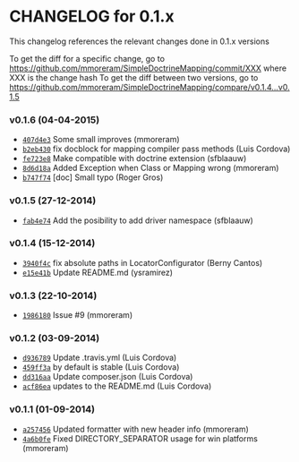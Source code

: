 CHANGELOG for 0.1.x
===================

This changelog references the relevant changes done in 0.1.x versions

To get the diff for a specific change, go to
https://github.com/mmoreram/SimpleDoctrineMapping/commit/XXX where XXX is the 
change hash To get the diff between two versions, go to
https://github.com/mmoreram/SimpleDoctrineMapping/compare/v0.1.4...v0.1.5

### v0.1.6 (04-04-2015)

* [`407d4e3`](https://github.com/elcodi/elcodi/commit/407d4e3b16e3046aa893d9e6b136107b91401a89) Some small improves (mmoreram)
* [`b2eb430`](https://github.com/elcodi/elcodi/commit/b2eb4301e3d3c3c298d3d20b1ef2a7d969dca9ac) fix docblock for mapping compiler pass methods (Luis Cordova)
* [`fe723e8`](https://github.com/elcodi/elcodi/commit/fe723e813b2ac573f152bc6c3612babaf71d348c) Make compatible with doctrine extension (sfblaauw)
* [`8d6d18a`](https://github.com/elcodi/elcodi/commit/8d6d18a94328245ac42934b11666240edfc8ffce) Added Exception when Class or Mapping wrong (mmoreram)
* [`b747f74`](https://github.com/elcodi/elcodi/commit/b747f742e8ec4548b952867fbb42ee6aac3fdce5) [doc] Small typo (Roger Gros)

### v0.1.5 (27-12-2014)

* [`fab4e74`](https://github.com/elcodi/elcodi/commit/fab4e743a156a1147d24253467690a2340472d05) Add the posibility to add driver namespace (sfblaauw)

### v0.1.4 (15-12-2014)

* [`3940f4c`](https://github.com/elcodi/elcodi/commit/3940f4c14648379934045bfbc366036c36f972b6) fix absolute paths in LocatorConfigurator (Berny Cantos)
* [`e15e41b`](https://github.com/elcodi/elcodi/commit/e15e41b7455e8a55a8b81e463a10fbf466eb9092) Update README.md (ysramirez)

### v0.1.3 (22-10-2014)

* [`1986180`](https://github.com/elcodi/elcodi/commit/1986180fddf7a86c5eb5a2b72e4b1c658fe726fa) Issue #9 (mmoreram)

### v0.1.2 (03-09-2014)

* [`d936789`](https://github.com/elcodi/elcodi/commit/d936789817e4e8eb992bf57ca26fe041483e91f0) Update .travis.yml (Luis Cordova)
* [`459ff3a`](https://github.com/elcodi/elcodi/commit/459ff3a24294234243653a47af16174726042711) by default is stable (Luis Cordova)
* [`dd316aa`](https://github.com/elcodi/elcodi/commit/dd316aaf94f9da255d3de85fc21bba3ab977c963) Update composer.json (Luis Cordova)
* [`acf86ea`](https://github.com/elcodi/elcodi/commit/acf86eabd49243f15ee846f6eca314cdd514406c) updates to the README.md (Luis Cordova)

### v0.1.1 (01-09-2014)

* [`a257456`](https://github.com/elcodi/elcodi/commit/a25745639ab484166fd01dc8fbdc2d529deee751) Updated formatter with new header info (mmoreram)
* [`4a6b0fe`](https://github.com/elcodi/elcodi/commit/4a6b0feda32da40919a8f6edfc2998ec0867848b) Fixed DIRECTORY_SEPARATOR usage for win platforms (mmoreram)
